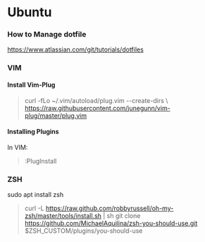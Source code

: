 # Ubuntu
### How to Manage dotfile
https://www.atlassian.com/git/tutorials/dotfiles

### VIM
#### Install Vim-Plug
> curl -fLo ~/.vim/autoload/plug.vim --create-dirs \\
> https://raw.githubusercontent.com/junegunn/vim-plug/master/plug.vim

#### Installing Plugins
In VIM:
> :PlugInstall

### ZSH

sudo apt install zsh 
> curl -L https://raw.github.com/robbyrussell/oh-my-zsh/master/tools/install.sh | sh
> git clone https://github.com/MichaelAquilina/zsh-you-should-use.git $ZSH_CUSTOM/plugins/you-should-use
